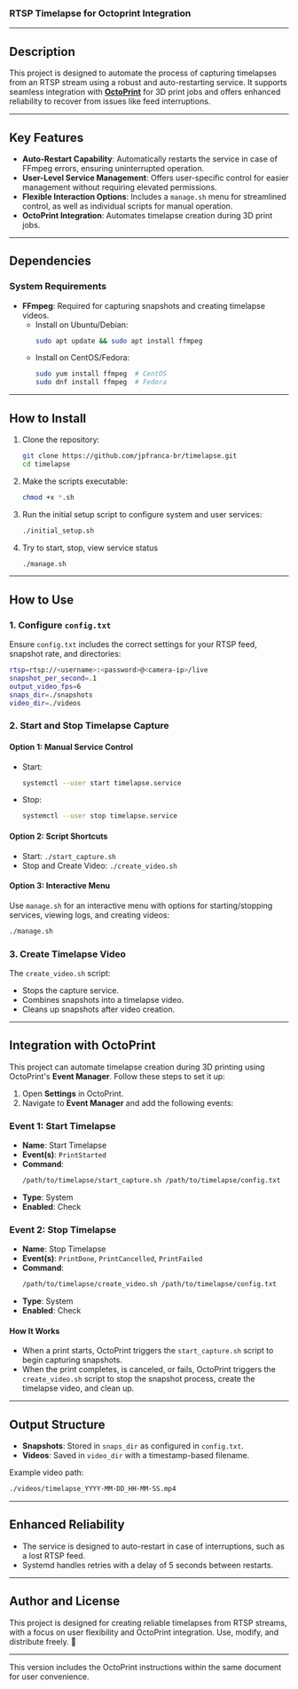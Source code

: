 ### RTSP Timelapse for Octoprint Integration

---

## **Description**
This project is designed to automate the process of capturing timelapses from an RTSP stream using a robust and auto-restarting service. It supports seamless integration with **[OctoPrint](https://octoprint.org/)** for 3D print jobs and offers enhanced reliability to recover from issues like feed interruptions.

---

## **Key Features**
- **Auto-Restart Capability**: Automatically restarts the service in case of FFmpeg errors, ensuring uninterrupted operation.
- **User-Level Service Management**: Offers user-specific control for easier management without requiring elevated permissions.
- **Flexible Interaction Options**: Includes a `manage.sh` menu for streamlined control, as well as individual scripts for manual operation.
- **OctoPrint Integration**: Automates timelapse creation during 3D print jobs.

---

## **Dependencies**

### **System Requirements**
- **FFmpeg**: Required for capturing snapshots and creating timelapse videos.
  - Install on Ubuntu/Debian:
    ```bash
    sudo apt update && sudo apt install ffmpeg
    ```
  - Install on CentOS/Fedora:
    ```bash
    sudo yum install ffmpeg  # CentOS
    sudo dnf install ffmpeg  # Fedora
    ```

---

## **How to Install**

1. Clone the repository:
   ```bash
   git clone https://github.com/jpfranca-br/timelapse.git
   cd timelapse
   ```

2. Make the scripts executable:
   ```bash
   chmod +x *.sh
   ```

3. Run the initial setup script to configure system and user services:
   ```bash
   ./initial_setup.sh
   ```

4. Try to start, stop, view service status
   ```bash
   ./manage.sh
   ```

---

## **How to Use**

### **1. Configure `config.txt`**
Ensure `config.txt` includes the correct settings for your RTSP feed, snapshot rate, and directories:
```bash
rtsp=rtsp://<username>:<password>@<camera-ip>/live
snapshot_per_second=.1
output_video_fps=6
snaps_dir=./snapshots
video_dir=./videos
```

### **2. Start and Stop Timelapse Capture**

#### **Option 1: Manual Service Control**
- Start:
  ```bash
  systemctl --user start timelapse.service
  ```
- Stop:
  ```bash
  systemctl --user stop timelapse.service
  ```

#### **Option 2: Script Shortcuts**
- Start: `./start_capture.sh`
- Stop and Create Video: `./create_video.sh`

#### **Option 3: Interactive Menu**
Use `manage.sh` for an interactive menu with options for starting/stopping services, viewing logs, and creating videos:
```bash
./manage.sh
```

### **3. Create Timelapse Video**
The `create_video.sh` script:
- Stops the capture service.
- Combines snapshots into a timelapse video.
- Cleans up snapshots after video creation.

---

## **Integration with OctoPrint**
This project can automate timelapse creation during 3D printing using OctoPrint's **Event Manager**. Follow these steps to set it up:

1. Open **Settings** in OctoPrint.
2. Navigate to **Event Manager** and add the following events:

### **Event 1: Start Timelapse**
- **Name**: Start Timelapse  
- **Event(s)**: `PrintStarted`  
- **Command**:  
  ```bash
  /path/to/timelapse/start_capture.sh /path/to/timelapse/config.txt
  ```
- **Type**: System  
- **Enabled**: Check  

### **Event 2: Stop Timelapse**
- **Name**: Stop Timelapse  
- **Event(s)**: `PrintDone`, `PrintCancelled`, `PrintFailed`  
- **Command**:  
  ```bash
  /path/to/timelapse/create_video.sh /path/to/timelapse/config.txt
  ```
- **Type**: System  
- **Enabled**: Check  

#### **How It Works**
- When a print starts, OctoPrint triggers the `start_capture.sh` script to begin capturing snapshots.
- When the print completes, is canceled, or fails, OctoPrint triggers the `create_video.sh` script to stop the snapshot process, create the timelapse video, and clean up.

---

## **Output Structure**
- **Snapshots**: Stored in `snaps_dir` as configured in `config.txt`.
- **Videos**: Saved in `video_dir` with a timestamp-based filename.

Example video path:
```bash
./videos/timelapse_YYYY-MM-DD_HH-MM-SS.mp4
```

---

## **Enhanced Reliability**
- The service is designed to auto-restart in case of interruptions, such as a lost RTSP feed.
- Systemd handles retries with a delay of 5 seconds between restarts.

---

## **Author and License**
This project is designed for creating reliable timelapses from RTSP streams, with a focus on user flexibility and OctoPrint integration. Use, modify, and distribute freely. 🚀

--- 

This version includes the OctoPrint instructions within the same document for user convenience.
